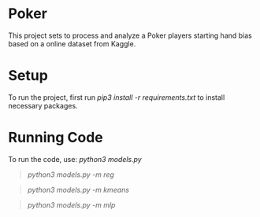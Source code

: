 # Poker

This project sets to process and analyze a Poker players starting hand bias based on a online dataset from Kaggle.

# Setup

To run the project, first run _pip3 install -r requirements.txt_ to install necessary packages.

# Running Code

To run the code, use: _python3 models.py_

> _python3 models.py -m reg_

> _python3 models.py -m kmeans_

> _python3 models.py -m mlp_
